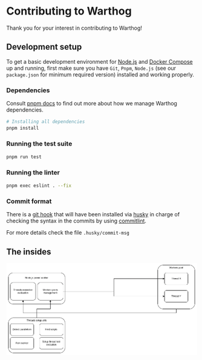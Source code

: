 # Contributing to Warthog

Thank you for your interest in contributing to Warthog!

## Development setup

To get a basic development environment for <a href="https://nodejs.org">Node.js</a> and <a href="https://docs.docker.com/compose/install/">Docker Compose</a> up and running, first make sure you have `Git`, `Pnpm`, `Node.js` (see our `package.json` for minimum required version) installed and working properly.

### Dependencies

Consult <a href="https://pnpm.io/cli/install">pnpm docs</a> to find out more about how we manage Warthog dependencies.

```bash
# Installing all dependencies
pnpm install
```

### Running the test suite

```bash
pnpm run test
```

### Running the linter

```bash
pnpm exec eslint . --fix
```

### Commit format

There is a <a href="https://git-scm.com/book/en/v2/Customizing-Git-Git-Hooks">git hook</a> that will have been installed via <a href="https://www.npmjs.com/package/husky">husky</a> in charge of checking the syntax in the commits by using <a href="https://www.npmjs.com/package/@commitlint/cli">commitlint</a>.

For more details check the file `.husky/commit-msg`

## The insides

<img src="docs/diagrams/how_it_works_internals.drawio.png" />
